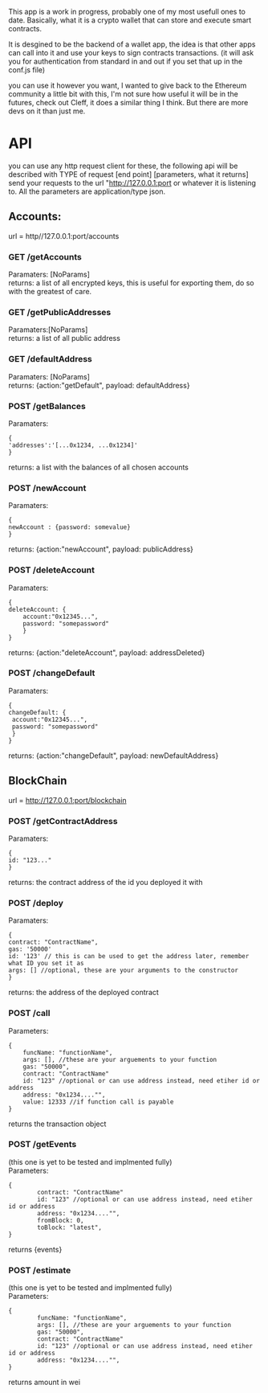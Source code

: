 
This app is a work in progress, probably one of my most usefull ones to date. Basically, what it is a crypto wallet that can store and execute smart contracts.

It is desgined to be the backend of a wallet app, the idea is that other apps can call into it and use your keys to sign contracts transactions.
(it will ask you for authentication from standard in and out if you set that up in the conf.js file)

you can use it however you want, I wanted to give back to the Ethereum community a little bit with this, I'm not sure how
useful it will be in the futures, check out Cleff, it does a similar thing I think. But there are more devs on it than just me.


# API
you can use any http request client for these, the following api will be described 
with TYPE of request [end point] [parameters, what it returns] send your requests to the
url "http://127.0.0.1:port or whatever it is listening to. All the parameters are application/type json.


## Accounts:

url = http//127.0.0.1:port/accounts  
### GET __**/getAccounts**__  
Paramaters: [NoParams]  
returns: a list of all encrypted keys, this is useful for exporting them, do so with the greatest of care.  

### GET __**/getPublicAddresses**__   
Paramaters:[NoParams]   
returns: a list of all public address  

### GET __**/defaultAddress**__  
Paramaters: [NoParams]  
returns: {action:"getDefault", payload: defaultAddress}  

### POST __**/getBalances**__   
Paramaters: 
```
{
'addresses':'[...0x1234, ...0x1234]'
}
```
returns: a list with the balances of all chosen accounts  

### POST __**/newAccount**__  
Paramaters: 
```
{
newAccount : {password: somevalue}
}
```
returns: {action:"newAccount", payload: publicAddress}  

### POST __**/deleteAccount**__  
Paramaters: 
```
{
deleteAccount: {
    account:"0x12345...", 
    password: "somepassword"
    }
}
```
returns: {action:"deleteAccount", payload: addressDeleted}  

### POST __**/changeDefault**__   
Paramaters: 
```
{
changeDefault: {
 account:"0x12345...", 
 password: "somepassword"
 }
}
```
returns: {action:"changeDefault", payload: newDefaultAddress} 
## BlockChain  
url = http://127.0.0.1:port/blockchain

### POST /getContractAddress  
Paramaters: 
```
{
id: "123..."
}
```
returns: the contract address of the id you deployed it with  

### POST /deploy  
Paramaters:  
```  
{  
contract: "ContractName",  
gas: '50000'  
id: '123' // this is can be used to get the address later, remember what ID you set it as   
args: [] //optional, these are your arguments to the constructor    
}
 ```    
returns: the address of the deployed contract  

### POST /call  
Parameters: 
```
{   
    funcName: "functionName",  
    args: [], //these are your arguements to your function  
    gas: "50000",  
    contract: "ContractName"  
    id: "123" //optional or can use address instead, need etiher id or address  
    address: "0x1234...."",  
    value: 12333 //if function call is payable 
}
```
returns the transaction object
### POST /getEvents  
(this one is yet to be tested and implmented fully)  
Parameters: 
```
{  
        contract: "ContractName"  
        id: "123" //optional or can use address instead, need etiher id or address  
        address: "0x1234...."",  
        fromBlock: 0,  
        toBlock: "latest",  
}
```  
returns {events}  
  
### POST /estimate  
(this one is yet to be tested and implmented fully)  
Parameters: 
```  
{  
        funcName: "functionName",  
        args: [], //these are your arguements to your function  
        gas: "50000",  
        contract: "ContractName"  
        id: "123" //optional or can use address instead, need etiher id or address  
        address: "0x1234...."",  
}
```  
returns amount in wei  
